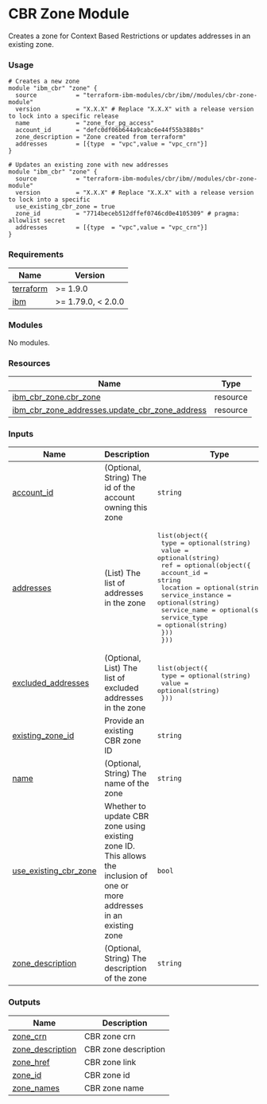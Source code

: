 # CBR Zone Module

Creates a zone for Context Based Restrictions or updates addresses in an existing zone.

### Usage

```hcl
# Creates a new zone
module "ibm_cbr" "zone" {
  source           = "terraform-ibm-modules/cbr/ibm//modules/cbr-zone-module"
  version          = "X.X.X" # Replace "X.X.X" with a release version to lock into a specific release
  name             = "zone_for_pg_access"
  account_id       = "defc0df06b644a9cabc6e44f55b3880s"
  zone_description = "Zone created from terraform"
  addresses        = [{type  = "vpc",value = "vpc_crn"}]
}
```

```hcl
# Updates an existing zone with new addresses
module "ibm_cbr" "zone" {
  source           = "terraform-ibm-modules/cbr/ibm//modules/cbr-zone-module"
  version          = "X.X.X" # Replace "X.X.X" with a release version to lock into a specific
  use_existing_cbr_zone = true
  zone_id          = "7714beceb512dffef0746cd0e4105309" # pragma: allowlist secret
  addresses        = [{type  = "vpc",value = "vpc_crn"}]
}
```

<!-- BEGINNING OF PRE-COMMIT-TERRAFORM DOCS HOOK -->
### Requirements

| Name | Version |
|------|---------|
| <a name="requirement_terraform"></a> [terraform](#requirement\_terraform) | >= 1.9.0 |
| <a name="requirement_ibm"></a> [ibm](#requirement\_ibm) | >= 1.79.0, < 2.0.0 |

### Modules

No modules.

### Resources

| Name | Type |
|------|------|
| [ibm_cbr_zone.cbr_zone](https://registry.terraform.io/providers/IBM-Cloud/ibm/latest/docs/resources/cbr_zone) | resource |
| [ibm_cbr_zone_addresses.update_cbr_zone_address](https://registry.terraform.io/providers/IBM-Cloud/ibm/latest/docs/resources/cbr_zone_addresses) | resource |

### Inputs

| Name | Description | Type | Default | Required |
|------|-------------|------|---------|:--------:|
| <a name="input_account_id"></a> [account\_id](#input\_account\_id) | (Optional, String) The id of the account owning this zone | `string` | `null` | no |
| <a name="input_addresses"></a> [addresses](#input\_addresses) | (List) The list of addresses in the zone | <pre>list(object({<br/>    type  = optional(string)<br/>    value = optional(string)<br/>    ref = optional(object({<br/>      account_id       = string<br/>      location         = optional(string)<br/>      service_instance = optional(string)<br/>      service_name     = optional(string)<br/>      service_type     = optional(string)<br/>    }))<br/>  }))</pre> | `[]` | no |
| <a name="input_excluded_addresses"></a> [excluded\_addresses](#input\_excluded\_addresses) | (Optional, List) The list of excluded addresses in the zone | <pre>list(object({<br/>    type  = optional(string)<br/>    value = optional(string)<br/>  }))</pre> | `[]` | no |
| <a name="input_existing_zone_id"></a> [existing\_zone\_id](#input\_existing\_zone\_id) | Provide an existing CBR zone ID | `string` | `null` | no |
| <a name="input_name"></a> [name](#input\_name) | (Optional, String) The name of the zone | `string` | `null` | no |
| <a name="input_use_existing_cbr_zone"></a> [use\_existing\_cbr\_zone](#input\_use\_existing\_cbr\_zone) | Whether to update CBR zone using existing zone ID. This allows the inclusion of one or more addresses in an existing zone | `bool` | `false` | no |
| <a name="input_zone_description"></a> [zone\_description](#input\_zone\_description) | (Optional, String) The description of the zone | `string` | `null` | no |

### Outputs

| Name | Description |
|------|-------------|
| <a name="output_zone_crn"></a> [zone\_crn](#output\_zone\_crn) | CBR zone crn |
| <a name="output_zone_description"></a> [zone\_description](#output\_zone\_description) | CBR zone description |
| <a name="output_zone_href"></a> [zone\_href](#output\_zone\_href) | CBR zone link |
| <a name="output_zone_id"></a> [zone\_id](#output\_zone\_id) | CBR zone id |
| <a name="output_zone_names"></a> [zone\_names](#output\_zone\_names) | CBR zone name |
<!-- END OF PRE-COMMIT-TERRAFORM DOCS HOOK -->
